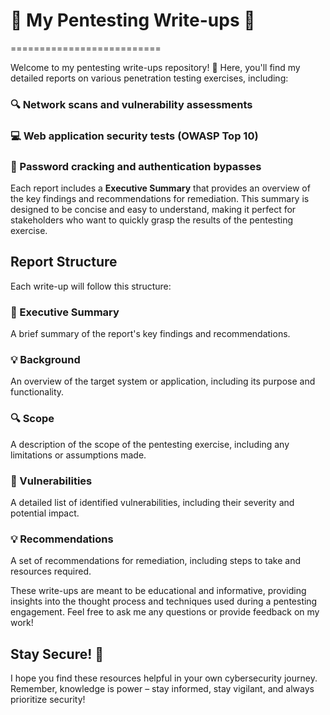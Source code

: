 # 🚀 My Pentesting Write-ups 🚀
==========================

Welcome to my pentesting write-ups repository! 👋 Here, you'll find my detailed reports on various penetration testing exercises, including:

### 🔍 Network scans and vulnerability assessments
### 💻 Web application security tests (OWASP Top 10)
### 🔑 Password cracking and authentication bypasses

Each report includes a **Executive Summary** that provides an overview of the key findings and recommendations for remediation. This summary is designed to be concise and easy to understand, making it perfect for stakeholders who want to quickly grasp the results of the pentesting exercise.

**Report Structure**
-------------------

Each write-up will follow this structure:

### 📝 Executive Summary
A brief summary of the report's key findings and recommendations.

### 💡 Background
An overview of the target system or application, including its purpose and functionality.

### 🔍 Scope
A description of the scope of the pentesting exercise, including any limitations or assumptions made.

### 🚨 Vulnerabilities
A detailed list of identified vulnerabilities, including their severity and potential impact.

### 💡 Recommendations
A set of recommendations for remediation, including steps to take and resources required.

These write-ups are meant to be educational and informative, providing insights into the thought process and techniques used during a pentesting engagement. Feel free to ask me any questions or provide feedback on my work!

**Stay Secure! 🚀**
-------------------

I hope you find these resources helpful in your own cybersecurity journey. Remember, knowledge is power – stay informed, stay vigilant, and always prioritize security!
